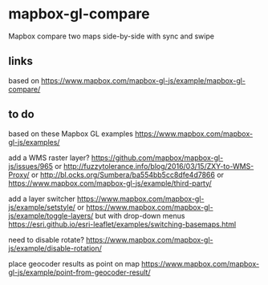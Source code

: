 # mapbox-gl-compare
Mapbox compare two maps side-by-side with sync and swipe

## links

based on
https://www.mapbox.com/mapbox-gl-js/example/mapbox-gl-compare/

## to do

based on these Mapbox GL examples
https://www.mapbox.com/mapbox-gl-js/examples/

add a WMS raster layer?
https://github.com/mapbox/mapbox-gl-js/issues/965
or 
http://fuzzytolerance.info/blog/2016/03/15/ZXY-to-WMS-Proxy/
or
http://bl.ocks.org/Sumbera/ba554bb5cc8dfe4d7866
or
https://www.mapbox.com/mapbox-gl-js/example/third-party/

add a layer switcher
https://www.mapbox.com/mapbox-gl-js/example/setstyle/
or
https://www.mapbox.com/mapbox-gl-js/example/toggle-layers/
but with drop-down menus
https://esri.github.io/esri-leaflet/examples/switching-basemaps.html

need to disable rotate?
https://www.mapbox.com/mapbox-gl-js/example/disable-rotation/

place geocoder results as point on map
https://www.mapbox.com/mapbox-gl-js/example/point-from-geocoder-result/
